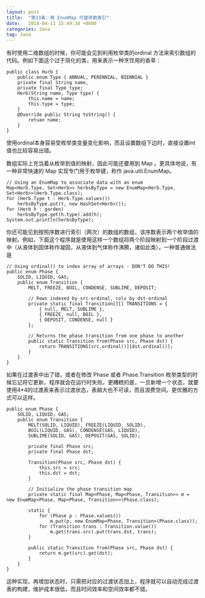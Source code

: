 ```yaml
---
layout: post
title:  "第33条：用 EnumMap 代替序数索引"
date:   2018-04-11 15:49:38 +0800
categories: Java
tag: Java
---
```



有时使用二维数组的时候，你可能会见到利用枚举类的ordinal 方法来索引数组的代码。例如下面这个过于简化的类，用来表示一种烹饪用的香草：
```
public class Hurb {
    public enum Type { ANNUAL, PERENNIAL, BIENNIAL }
    private final String name,
    private final Type type;
    Herb(String name, Type type) {
        this.name = name;
        this.type = type;
    }
    @Override public String toString() {
        retuan name;
    }
}
```

使用ordinal本身容易受枚举类变量变化影响，而且设置数组下边时，直接设置int值也比较容易出错。

数组实际上充当着从枚举到值的映射，因此可能还要用到 Map 。更具体地说，有一种非常快速的 Map 实现专门用于枚举键，称作 java.util.EnumMap。
```
// Using an EnumMap to associate data with an enum
Map<Herb.Type, Set<Herb>> herbsByType = new EnumMap<Herb.Type, Set<Herb>>(Herb.Type.class);
for (Herb.Type t : Herb.Type.values())
    herbsByType.put(t, new HashSet<Herb>());
for (Herb h : garden)
    herbsByType.get(h.type).add(h);
System.out.println(herbsByType);
```

你还可能见到按照序数进行索引（两次）的数组的数组，该序数表示两个枚举值的映射。例如，下面这个程序就是使用这样一个数组将两个阶段映射到一个阶段过渡中（从液体到固体称作凝固，从液体到气体称作沸腾，诸如此类）。一种普通做法是
```
// Using ordinal() to index array of arrays - DON'T DO THIS!
public enum Phase {
    SOLID, LIQUID, GAS;
    public enum Transition {
        MELT, FREEZE, BOIL, CONDENSE, SUBLIME, DEPOSIT;
        
        // Rows indexed by src-ordinal, cols by dst-ordinal
        private static final Transition[][] TRANSITIONS = {
            { null, MELT, SUBLIME },
            { FREEZE, null, BOIL },
            { DEPOSIT, CONDENSE, null }
        };

        // Returns the phase transition from one phase to another
        public static Transition from(Phase src, Phase dst) {
            return TRANSITIONS[src.ordinal()][dst.ordinal()];
        }
    }
}
```

如果在过渡表中出了错，或者在修改 Phase 或者 Phase.Transition 枚举类型的时候忘记将它更新，程序就会在运行时失败。更糟糕的是，一旦新增一个状态，就要使用4*4的过渡表来表示过渡状态，表越大也不可读，而且浪费空间。更优雅的方式可以这样。
```
public enum Phase {
    SOLID, LIQUID, GAS;
    public enum Transition {
        MELT(SOLID, LIQUID), FREEZE(LIQUID, SOLID),
        BOIL(LIQUID, GAS), CONDENSE(GAS, LIQUID),
        SUBLIME(SOLID, GAS), DEPOSIT(GAS, SOLID);
        
        private final Phase src;
        private final Phase dst;
        
        Transition(Phase src, Phase dst) {
            this.src = src;
            this.dst = dst;
        }

        // Initialize the phase transition map
        private static final Map<Phase, Map<Phase, Transition>> m = new EnumMap<Phase, Map<Phase, Transition>>(Phase.class);
        
        static {
            for (Phase p : Phase.values())
                m.put(p, new EnumMap<Phase, Transition>(Phase.class));
            for (Transition trans : Transition.value())
                m.get(trans.src).put(trans.dst, trans);
        }
    
        public static Transition from(Phase src, Phase dst) {
            return m.get(src).get(dst);
        }
    }
}
```
这种实现，再增加状态时，只需把对应的过渡状态加上，程序就可以自动完成过渡表的构建，维护成本很低，而且时间效率和空间效率都不错。